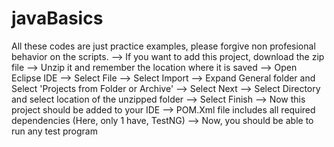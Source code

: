 # javaBasics
All these codes are just practice examples, please forgive non profesional behavior on the scripts.
--> If you want to add this project, download the zip file
 --> Unzip it and remember the location where it is saved
 --> Open Eclipse IDE
 --> Select File
 --> Select Import
 --> Expand General folder and Select 'Projects from Folder or Archive'
 --> Select Next
 --> Select Directory and select location of the unzipped folder
 --> Select Finish
 --> Now this project should be added to your IDE
 --> POM.Xml file includes all required dependencies (Here, only 1 have, TestNG)
 --> Now, you should be able to run any test program
